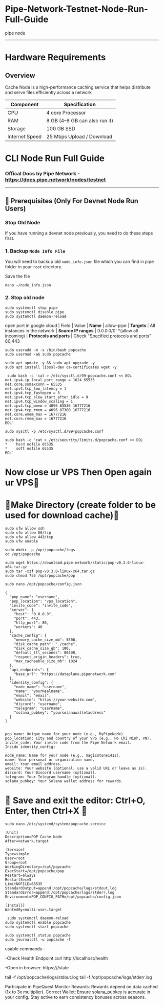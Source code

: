 # Pipe-Network-Testnet-Node-Run-Full-Guide
pipe node

-----------

# Hardware Requirements 

## Overview
Cache Node is a high-performance caching service that helps distribute and serve files efficiently across a network

| Component      | Specification                      |
|----------------|------------------------------------|
| CPU            | 4 core Processor                   |
| RAM            | 8 GB (4–8 GB can also run it)     |
| Storage        | 100 GB SSD                         |
| Internet Speed | 25 Mbps Upload / Download          |


# CLI Node Run Full Guide

### Offical Docs by Pipe Network - https://docs.pipe.network/nodes/testnet

----

## 🧰 Prerequisites (Only For Devnet Node Run Users)
	
### Stop Old Node
If you have running a devnet node previously, you need to do these steps first.

### 1. Backup `Node Info File`
You will need to backup old `node_info.json` file which you can find in pipe folder in your `root` directory.

Save the file
```
nano ~/node_info.json
```

### 2. Stop old node
```
sudo systemctl stop pipe
sudo systemctl disable pipe
sudo systemctl daemon-reload
```

open port in google cloud 
| Field                   | Value
| **Name**                | allow-pipe
| **Targets**             | All instances in the network
| **Source IP ranges**    | 0.0.0.0/0` *(allow all incoming)
| **Protocols and ports** | Check "Specified protocols and ports" 80,443

```
sudo useradd -m -s /bin/bash popcache
sudo usermod -aG sudo popcache
```
```
sudo apt update -y && sudo apt upgrade -y
sudo apt install libssl-dev ca-certificates wget -y
```

```
 sudo bash -c 'cat > /etc/sysctl.d/99-popcache.conf << EOL
net.ipv4.ip_local_port_range = 1024 65535
net.core.somaxconn = 65535
net.ipv4.tcp_low_latency = 1
net.ipv4.tcp_fastopen = 3
net.ipv4.tcp_slow_start_after_idle = 0
net.ipv4.tcp_window_scaling = 1
net.ipv4.tcp_wmem = 4096 65536 16777216
net.ipv4.tcp_rmem = 4096 87380 16777216
net.core.wmem_max = 16777216
net.core.rmem_max = 16777216
EOL'
```
```
sudo sysctl -p /etc/sysctl.d/99-popcache.conf
```

```
sudo bash -c 'cat > /etc/security/limits.d/popcache.conf << EOL
*    hard nofile 65535
*    soft nofile 65535
EOL'
```

# Now close ur VPS  Then Open again ur VPS🛑

# 🛑Make Directory (create folder to be used for download cache)🛑
```
sudo ufw allow ssh
sudo ufw allow 80/tcp
sudo ufw allow 443/tcp
sudo ufw enable
```
```
sudo mkdir -p /opt/popcache/logs
cd /opt/popcache
```
```
sudo wget https://download.pipe.network/static/pop-v0.3.0-linux-x64.tar.gz
sudo tar -xzf pop-v0.3.0-linux-x64.tar.gz
sudo chmod 755 /opt/popcache/pop
```
```
sudo nano /opt/popcache/config.json
```

```
{
  "pop_name": "username",
  "pop_location": "vps_location",
  "invite_code": "invite_code",
  "server": {
    "host": "0.0.0.0",
    "port": 443,
    "http_port": 80,
    "workers": 40
  },
  "cache_config": {
    "memory_cache_size_mb": 5500,
    "disk_cache_path": "./cache",
    "disk_cache_size_gb": 100,
    "default_ttl_seconds": 86400,
    "respect_origin_headers": true,
    "max_cacheable_size_mb": 1024
  },
  "api_endpoints": {
    "base_url": "https://dataplane.pipenetwork.com"
  },
  "identity_config": {
    "node_name": "username",
    "name": "yourRealname",
    "email": "email",
    "website": "https://your-website.com",
    "discord": "username",
    "telegram": "username",
    "solana_pubkey": "yoursolanawalletaddress"
  }
}


pop_name: Unique name for your node (e.g., MyPipeNode).
pop_location: City and country of your VPS (e.g., Ho Chi Minh, VN).
invite_code: Your invite code from the Pipe Network email.
Inside identity_config:

node_name: Name for your node (e.g., magicstone1412).
name: Your personal or organization name.
email: Your email address.
website: Your website (optional; use a valid URL or leave as is).
discord: Your Discord username (optional).
telegram: Your Telegram handle (optional).
solana_pubkey: Your Solana wallet address for rewards.
```
# 🛑 Save and exit the editor: Ctrl+O, Enter, then Ctrl+X 🛑
```
sudo nano /etc/systemd/system/popcache.service
```

```
[Unit]
Description=POP Cache Node
After=network.target

[Service]
Type=simple
User=root
Group=root
WorkingDirectory=/opt/popcache
ExecStart=/opt/popcache/pop
Restart=always
RestartSec=5
LimitNOFILE=65535
StandardOutput=append:/opt/popcache/logs/stdout.log
StandardError=append:/opt/popcache/logs/stderr.log
Environment=POP_CONFIG_PATH=/opt/popcache/config.json

[Install]
WantedBy=multi-user.target
```

```
 sudo systemctl daemon-reload
sudo systemctl enable popcache
sudo systemctl start popcache
```

```
sudo systemctl status popcache
sudo journalctl -u popcache -f
```


usable commands -

-Check Health Endpoint
curl http://localhost/health

-Open in browser:
https://<your-vps-ip>/state

tail -f /opt/popcache/logs/stdout.log
tail -f /opt/popcache/logs/stderr.log


Participate in PipeQuest
Monitor Rewards: Rewards depend on data cached (1x to 3x multiplier).
Correct Wallet: Ensure solana_pubkey is accurate in your config.
Stay active to earn consistency bonuses across seasons.









